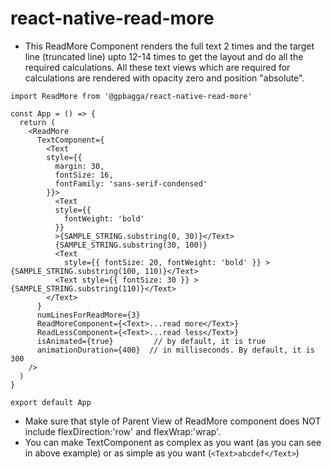# react-native-read-more

* This ReadMore Component renders the full text 2 times and the target line (truncated line) upto 12-14 times to get the layout and do all the required calculations. All these text views which are required for calculations are rendered with opacity zero and position "absolute".

```
import ReadMore from '@gpbagga/react-native-read-more'

const App = () => {
  return (
    <ReadMore
      TextComponent={
        <Text
        style={{
          margin: 30,
          fontSize: 16,
          fontFamily: 'sans-serif-condensed'
        }}>
          <Text
          style={{
            fontWeight: 'bold'
          }}
          >{SAMPLE_STRING.substring(0, 30)}</Text>
          {SAMPLE_STRING.substring(30, 100)}
          <Text
            style={{ fontSize: 20, fontWeight: 'bold' }} >{SAMPLE_STRING.substring(100, 110)}</Text>
          <Text style={{ fontSize: 30 }} >{SAMPLE_STRING.substring(110)}</Text>
        </Text>
      }
      numLinesForReadMore={3}
      ReadMoreComponent={<Text>...read more</Text>}
      ReadLessComponent={<Text>...read less</Text>}
      isAnimated={true}         // by default, it is true
      animationDuration={400}  // in milliseconds. By default, it is 300
    />
  )
}

export default App
```

* Make sure that style of Parent View of ReadMore component does NOT include flexDirection:'row' and flexWrap:'wrap'.
* You can make TextComponent as complex as you want (as you can see in above example) or as simple as you want (```<Text>abcdef</Text>```)
